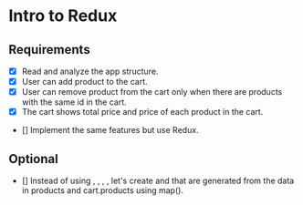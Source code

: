 # Intro to Redux

## Requirements

- [x] Read and analyze the app structure.
- [x] User can add product to the cart.
- [x] User can remove product from the cart only when there are products with the same id in the cart.
- [x] The cart shows total price and price of each product in the cart.
- [] Implement the same features but use Redux.

## Optional

- [] Instead of using <ProductOne>, <ProductTwo>, <CartProductOne>, <CartProductTwo>, let's create <Product> and <CardProduct> that are generated from the data in products and cart.products using map().